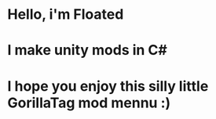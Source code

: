 # Hello, i'm Floated
# I make unity mods in C#
# I hope you enjoy this silly little GorillaTag mod mennu :)
